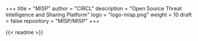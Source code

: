 +++
title = "MISP"
author = "CIRCL"
description = "Open Source Threat Intelligence and Sharing Platform"
logo = "logo-misp.png"
weight = 10
draft = false
repository = "MISP/MISP"
+++

{{< readme >}}
